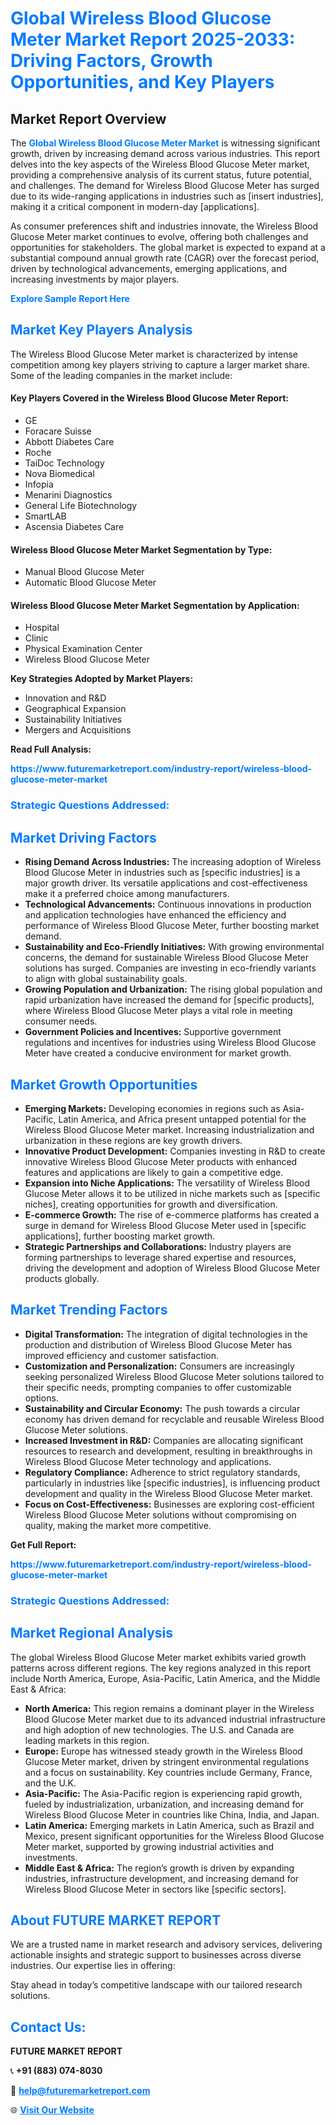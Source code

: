 <h1 style="color: #007BFF;">Global Wireless Blood Glucose Meter Market Report 2025-2033: Driving Factors, Growth Opportunities, and Key Players</h1>

<section id="overview">
<h2>Market Report Overview</h2>
<p>The <a href="https://www.futuremarketreport.com/industry-report/wireless-blood-glucose-meter-market" style="color: #007BFF; text-decoration: none;"><strong>Global Wireless Blood Glucose Meter Market</strong></a> is witnessing significant growth, driven by increasing demand across various industries. This report delves into the key aspects of the Wireless Blood Glucose Meter market, providing a comprehensive analysis of its current status, future potential, and challenges. The demand for Wireless Blood Glucose Meter has surged due to its wide-ranging applications in industries such as [insert industries], making it a critical component in modern-day [applications].</p>
<p>As consumer preferences shift and industries innovate, the Wireless Blood Glucose Meter market continues to evolve, offering both challenges and opportunities for stakeholders. The global market is expected to expand at a substantial compound annual growth rate (CAGR) over the forecast period, driven by technological advancements, emerging applications, and increasing investments by major players.</p>
</section>

<section id="overview">
<p><a href="https://www.futuremarketreport.com/request-sample/reportId=124956" style="color: #007BFF; text-decoration: none;"><strong>Explore Sample Report Here</strong></a></p>
</section>

<section id="key-players">
<h2 style="color: #007BFF;">Market Key Players Analysis</h2>
<p>The Wireless Blood Glucose Meter market is characterized by intense competition among key players striving to capture a larger market share. Some of the leading companies in the market include:</p>
<h4>Key Players Covered in the Wireless Blood Glucose Meter Report:</h4>
<ul><li>GE</li><li>Foracare Suisse</li><li>Abbott Diabetes Care</li><li>Roche</li><li>TaiDoc Technology</li><li>Nova Biomedical</li><li>Infopia</li><li>Menarini Diagnostics</li><li>General Life Biotechnology</li><li>SmartLAB</li><li>Ascensia Diabetes Care</li></ul>
<h4>Wireless Blood Glucose Meter Market Segmentation by Type:</h4>
<ul><li>Manual Blood Glucose Meter</li><li>Automatic Blood Glucose Meter</li></ul>

<h4>Wireless Blood Glucose Meter Market Segmentation by Application:</h4>
<ul><li>Hospital</li><li>Clinic</li><li>Physical Examination Center</li><li>Wireless Blood Glucose Meter</li></ul>
<p><strong>Key Strategies Adopted by Market Players:</strong></p>
<ul>
<li>Innovation and R&D</li>
<li>Geographical Expansion</li>
<li>Sustainability Initiatives</li>
<li>Mergers and Acquisitions</li>
</ul>
</section>

<section>
<p><strong>Read Full Analysis: </strong></p><a href="https://www.futuremarketreport.com/industry-report/wireless-blood-glucose-meter-market" style="color: #007BFF; text-decoration: none;"><strong>https://www.futuremarketreport.com/industry-report/wireless-blood-glucose-meter-market</strong></a>
<h3 style="color: #007BFF;">Strategic Questions Addressed:</h3>
</section>

<section id="driving-factors">
<h2 style="color: #007BFF;">Market Driving Factors</h2>
<ul>
<li><strong>Rising Demand Across Industries:</strong> The increasing adoption of Wireless Blood Glucose Meter in industries such as [specific industries] is a major growth driver. Its versatile applications and cost-effectiveness make it a preferred choice among manufacturers.</li>
<li><strong>Technological Advancements:</strong> Continuous innovations in production and application technologies have enhanced the efficiency and performance of Wireless Blood Glucose Meter, further boosting market demand.</li>
<li><strong>Sustainability and Eco-Friendly Initiatives:</strong> With growing environmental concerns, the demand for sustainable Wireless Blood Glucose Meter solutions has surged. Companies are investing in eco-friendly variants to align with global sustainability goals.</li>
<li><strong>Growing Population and Urbanization:</strong> The rising global population and rapid urbanization have increased the demand for [specific products], where Wireless Blood Glucose Meter plays a vital role in meeting consumer needs.</li>
<li><strong>Government Policies and Incentives:</strong> Supportive government regulations and incentives for industries using Wireless Blood Glucose Meter have created a conducive environment for market growth.</li>
</ul>
</section>

<section id="growth-opportunities">
<h2 style="color: #007BFF;">Market Growth Opportunities</h2>
<ul>
<li><strong>Emerging Markets:</strong> Developing economies in regions such as Asia-Pacific, Latin America, and Africa present untapped potential for the Wireless Blood Glucose Meter market. Increasing industrialization and urbanization in these regions are key growth drivers.</li>
<li><strong>Innovative Product Development:</strong> Companies investing in R&D to create innovative Wireless Blood Glucose Meter products with enhanced features and applications are likely to gain a competitive edge.</li>
<li><strong>Expansion into Niche Applications:</strong> The versatility of Wireless Blood Glucose Meter allows it to be utilized in niche markets such as [specific niches], creating opportunities for growth and diversification.</li>
<li><strong>E-commerce Growth:</strong> The rise of e-commerce platforms has created a surge in demand for Wireless Blood Glucose Meter used in [specific applications], further boosting market growth.</li>
<li><strong>Strategic Partnerships and Collaborations:</strong> Industry players are forming partnerships to leverage shared expertise and resources, driving the development and adoption of Wireless Blood Glucose Meter products globally.</li>
</ul>
</section>

<section id="trending-factors">
<h2 style="color: #007BFF;">Market Trending Factors</h2>
<ul>
<li><strong>Digital Transformation:</strong> The integration of digital technologies in the production and distribution of Wireless Blood Glucose Meter has improved efficiency and customer satisfaction.</li>
<li><strong>Customization and Personalization:</strong> Consumers are increasingly seeking personalized Wireless Blood Glucose Meter solutions tailored to their specific needs, prompting companies to offer customizable options.</li>
<li><strong>Sustainability and Circular Economy:</strong> The push towards a circular economy has driven demand for recyclable and reusable Wireless Blood Glucose Meter solutions.</li>
<li><strong>Increased Investment in R&D:</strong> Companies are allocating significant resources to research and development, resulting in breakthroughs in Wireless Blood Glucose Meter technology and applications.</li>
<li><strong>Regulatory Compliance:</strong> Adherence to strict regulatory standards, particularly in industries like [specific industries], is influencing product development and quality in the Wireless Blood Glucose Meter market.</li>
<li><strong>Focus on Cost-Effectiveness:</strong> Businesses are exploring cost-efficient Wireless Blood Glucose Meter solutions without compromising on quality, making the market more competitive.</li>
</ul>
</section>

<section>
<p><strong>Get Full Report: </strong></p><a href="https://www.futuremarketreport.com/industry-report/wireless-blood-glucose-meter-market" style="color: #007BFF; text-decoration: none;"><strong>https://www.futuremarketreport.com/industry-report/wireless-blood-glucose-meter-market</strong></a>
<h3 style="color: #007BFF;">Strategic Questions Addressed:</h3>
</section>


<section id="regional-analysis">
<h2 style="color: #007BFF;">Market Regional Analysis</h2>
<p>The global Wireless Blood Glucose Meter market exhibits varied growth patterns across different regions. The key regions analyzed in this report include North America, Europe, Asia-Pacific, Latin America, and the Middle East & Africa:</p>
<ul>
<li><strong>North America:</strong> This region remains a dominant player in the Wireless Blood Glucose Meter market due to its advanced industrial infrastructure and high adoption of new technologies. The U.S. and Canada are leading markets in this region.</li>
<li><strong>Europe:</strong> Europe has witnessed steady growth in the Wireless Blood Glucose Meter market, driven by stringent environmental regulations and a focus on sustainability. Key countries include Germany, France, and the U.K.</li>
<li><strong>Asia-Pacific:</strong> The Asia-Pacific region is experiencing rapid growth, fueled by industrialization, urbanization, and increasing demand for Wireless Blood Glucose Meter in countries like China, India, and Japan.</li>
<li><strong>Latin America:</strong> Emerging markets in Latin America, such as Brazil and Mexico, present significant opportunities for the Wireless Blood Glucose Meter market, supported by growing industrial activities and investments.</li>
<li><strong>Middle East & Africa:</strong> The region’s growth is driven by expanding industries, infrastructure development, and increasing demand for Wireless Blood Glucose Meter in sectors like [specific sectors].</li>
</ul>
</section>

<footer>
<h2 style="color: #007BFF;">About FUTURE MARKET REPORT</h2>
<p>We are a trusted name in market research and advisory services, delivering actionable insights and strategic support to businesses across diverse industries. Our expertise lies in offering:</p>

<p>Stay ahead in today’s competitive landscape with our tailored research solutions.</p>

<h2 style="color: #007BFF;">Contact Us:</h2>
<p><strong>FUTURE MARKET REPORT</strong></p>
<p>📞 <strong>+91 (883) 074-8030</strong></p>
<p>📧 <strong><a href="mailto:help@futuremarketreport.com" style="color: #007BFF;">help@futuremarketreport.com</a></strong></p>
<p>🌐 <strong><a href="https://www.futuremarketreport.com/" style="color: #007BFF;">Visit Our Website</a></strong></p>
</footer>